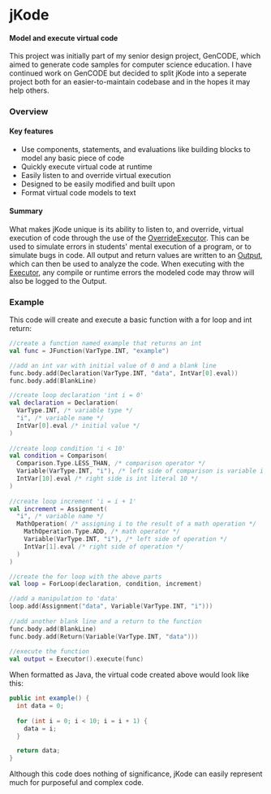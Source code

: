 # jKode
#### Model and execute virtual code

This project was initially part of my senior design project, GenCODE, which aimed to generate code samples for computer science education. I have continued work on GenCODE but decided to split jKode into a seperate project both for an easier-to-maintain codebase and in the hopes it may help others.

### Overview
#### Key features
 * Use components, statements, and evaluations like building blocks to model any basic piece of code
 * Quickly execute virtual code at runtime
 * Easily listen to and override virtual execution
 * Designed to be easily modified and built upon
 * Format virtual code models to text

#### Summary
What makes jKode unique is its ability to listen to, and override, virtual execution of code through the use of the [OverrideExecutor](https://github.com/TroyStopera/jKode/blob/master/src/main/kotlin/com/troystopera/jkode/exec/override/OverrideExecutor.kt). This can be used to simulate errors in students' mental execution of a program, or to simulate bugs in code. All output and return values are written to an [Output](https://github.com/TroyStopera/jKode/blob/master/src/main/kotlin/com/troystopera/jkode/exec/Output.kt), which can then be used to analyze the code. When executing with the [Executor](https://github.com/TroyStopera/jKode/blob/master/src/main/kotlin/com/troystopera/jkode/exec/Executor.kt), any compile or runtime errors the modeled code may throw will also be logged to the Output.


### Example
This code will create and execute a basic function with a for loop and int return:

```kotlin
//create a function named example that returns an int
val func = JFunction(VarType.INT, "example")

//add an int var with initial value of 0 and a blank line
func.body.add(Declaration(VarType.INT, "data", IntVar[0].eval))
func.body.add(BlankLine)

//create loop declaration 'int i = 0'
val declaration = Declaration(
  VarType.INT, /* variable type */
  "i", /* variable name */
  IntVar[0].eval /* initial value */
)
        
//create loop condition 'i < 10'
val condition = Comparison(
  Comparison.Type.LESS_THAN, /* comparison operator */
  Variable(VarType.INT, "i"), /* left side of comparison is variable i */
  IntVar[10].eval /* right side is int literal 10 */
)
        
//create loop increment 'i = i + 1'
val increment = Assignment(
  "i", /* variable name */
  MathOperation( /* assigning i to the result of a math operation */
    MathOperation.Type.ADD, /* math operator */
    Variable(VarType.INT, "i"), /* left side of operation */
    IntVar[1].eval /* right side of operation */
  )
)

//create the for loop with the above parts
val loop = ForLoop(declaration, condition, increment)

//add a manipulation to 'data'
loop.add(Assignment("data", Variable(VarType.INT, "i")))
        
//add another blank line and a return to the function
func.body.add(BlankLine)
func.body.add(Return(Variable(VarType.INT, "data")))
        
//execute the function
val output = Executor().execute(func)
```

When formatted as Java, the virtual code created above would look like this:
```java
public int example() {
  int data = 0;
  
  for (int i = 0; i < 10; i = i + 1) {
    data = i;
  }

  return data;
}
```


Although this code does nothing of significance, jKode can easily represent much for purposeful and complex code.

